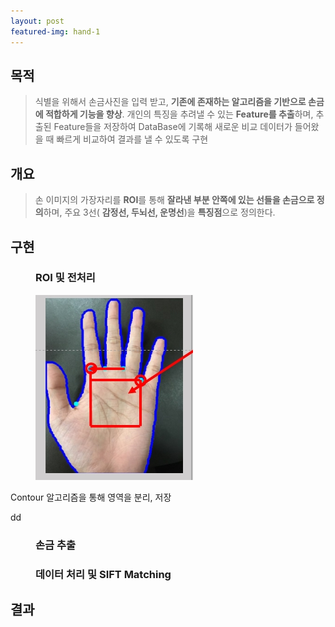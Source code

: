 ```yaml
---
layout: post
featured-img: hand-1
---
```


## 목적 

> 식별을 위해서 손금사진을 입력 받고, **기존에 존재하는 알고리즘을 기반으로 손금에 적합하게 기능을 향상**. 개인의 특징을 추려낼 수 있는 **Feature를 추출**하며, 추출된 Feature들을 저장하여 DataBase에 기록해 새로운 비교 데이터가 들어왔을 때 빠르게 비교하여 결과를 낼 수 있도록 구현

## 개요
>손 이미지의 가장자리를 **ROI**를 통해 **잘라낸 부분 안쪽에 있는 선들을 손금으로 정의**하며, 주요 3선( **감정선, 두뇌선, 운명선**)을 **특징점**으로 정의한다.
<div>
<h2>구현</h2>
<h3 style="margin-left: 40px;">ROI 및 전처리</h3>
    <div>
    <img src="/assets/img/posts/hand-sub1.jpg"  width="50%" height="50%" style="margin-left: 40px; "/>
     <p> Contour 알고리즘을 통해 영역을 분리, 저장</p>
     <p>dd</p>
    </div>

<h3 style="margin-left: 40px;">손금 추출</h3>
<h3 style="margin-left: 40px;">데이터 처리 및 SIFT Matching</h3>
</div>

## 결과

